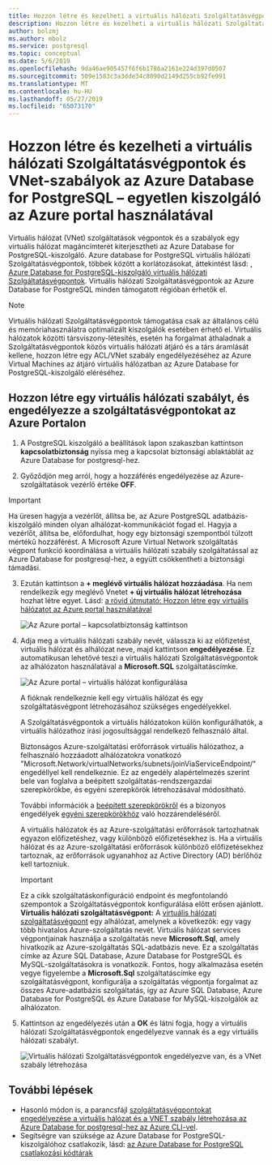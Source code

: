```yaml
---
title: Hozzon létre és kezelheti a virtuális hálózati Szolgáltatásvégpontok és szabályok az Azure Database for PostgreSQL – egyetlen kiszolgáló az Azure portal használatával
description: Hozzon létre és kezelheti a virtuális hálózati Szolgáltatásvégpontok és szabályok az Azure Database for PostgreSQL – egyetlen kiszolgáló az Azure portal használatával
author: bolzmj
ms.author: mbolz
ms.service: postgresql
ms.topic: conceptual
ms.date: 5/6/2019
ms.openlocfilehash: 9da46ae905457f6f6b1786a2161e224d397d0507
ms.sourcegitcommit: 509e1583c3a3dde34c8090d2149d255cb92fe991
ms.translationtype: MT
ms.contentlocale: hu-HU
ms.lasthandoff: 05/27/2019
ms.locfileid: "65073170"
---
```

# <a name="create-and-manage-vnet-service-endpoints-and-vnet-rules-in-azure-database-for-postgresql---single-server-by-using-the-azure-portal"></a>Hozzon létre és kezelheti a virtuális hálózati Szolgáltatásvégpontok és VNet-szabályok az Azure Database for PostgreSQL – egyetlen kiszolgáló az Azure portal használatával
Virtuális hálózat (VNet) szolgáltatások végpontok és a szabályok egy virtuális hálózat magáncímterét kiterjesztheti az Azure Database for PostgreSQL-kiszolgáló. Azure database for PostgreSQL virtuális hálózati Szolgáltatásvégpontok, többek között a korlátozásokat, áttekintést lásd: [, Azure Database for PostgreSQL-kiszolgáló virtuális hálózati Szolgáltatásvégpontok](concepts-data-access-and-security-vnet.md). Virtuális hálózati Szolgáltatásvégpontok az Azure Database for PostgreSQL minden támogatott régióban érhetők el.

> [!NOTE]
> Virtuális hálózati Szolgáltatásvégpontok támogatása csak az általános célú és memóriahasználatra optimalizált kiszolgálók esetében érhető el.
> Virtuális hálózatok közötti társviszony-létesítés, esetén ha forgalmat áthaladnak a Szolgáltatásvégpontok közös virtuális hálózati átjáró és a társ áramlását kellene, hozzon létre egy ACL/VNet szabály engedélyezéséhez az Azure Virtual Machines az átjáró virtuális hálózatban az Azure Database for PostgreSQL-kiszolgáló eléréséhez.

## <a name="create-a-vnet-rule-and-enable-service-endpoints-in-the-azure-portal"></a>Hozzon létre egy virtuális hálózati szabályt, és engedélyezze a szolgáltatásvégpontokat az Azure Portalon

1. A PostgreSQL kiszolgáló a beállítások lapon szakaszban kattintson **kapcsolatbiztonság** nyissa meg a kapcsolat biztonsági ablaktáblát az Azure Database for postgresql-hez. 

2. Győződjön meg arról, hogy a hozzáférés engedélyezése az Azure-szolgáltatások vezérlő értéke **OFF**.

> [!Important]
> Ha üresen hagyja a vezérlőt, állítsa be, az Azure PostgreSQL adatbázis-kiszolgáló minden olyan alhálózat-kommunikációt fogad el. Hagyja a vezérlőt, állítsa be, előfordulhat, hogy egy biztonsági szempontból túlzott mértékű hozzáférést. A Microsoft Azure Virtual Network szolgáltatás végpont funkció koordinálása a virtuális hálózati szabály szolgáltatással az Azure Database for postgresql-hez, a együtt csökkentheti a biztonsági támadási.

3. Ezután kattintson a **+ meglévő virtuális hálózat hozzáadása**. Ha nem rendelkezik egy meglévő Vnetet **+ új virtuális hálózat létrehozása** hozhat létre egyet. Lásd: [a rövid útmutató: Hozzon létre egy virtuális hálózatot az Azure portal használatával](../virtual-network/quick-create-portal.md)

   ![Az Azure portal – kapcsolatbiztonság kattintson](./media/howto-manage-vnet-using-portal/1-connection-security.png)

4. Adja meg a virtuális hálózati szabály nevét, válassza ki az előfizetést, virtuális hálózat és alhálózat neve, majd kattintson **engedélyezése**. Ez automatikusan lehetővé teszi a virtuális hálózati Szolgáltatásvégpontok az alhálózaton használatával a **Microsoft.SQL** szolgáltatáscímke.

   ![Az Azure portal – virtuális hálózat konfigurálása](./media/howto-manage-vnet-using-portal/2-configure-vnet.png)

    A fióknak rendelkeznie kell egy virtuális hálózat és egy szolgáltatásvégpont létrehozásához szükséges engedélyekkel.

    A Szolgáltatásvégpontok a virtuális hálózatokon külön konfigurálhatók, a virtuális hálózathoz írási jogosultsággal rendelkező felhasználó által.
    
    Biztonságos Azure-szolgáltatási erőforrások virtuális hálózathoz, a felhasználó hozzáadott alhálózatokra vonatkozó "Microsoft.Network/virtualNetworks/subnets/joinViaServiceEndpoint/" engedéllyel kell rendelkeznie. Ez az engedély alapértelmezés szerint bele van foglalva a beépített szolgáltatás-rendszergazdai szerepkörökbe, és egyéni szerepkörök létrehozásával módosítható.
    
    További információk a [beépített szerepkörökről](https://docs.microsoft.com/azure/active-directory/role-based-access-built-in-roles) és a bizonyos engedélyek [egyéni szerepkörökhöz](https://docs.microsoft.com/azure/active-directory/role-based-access-control-custom-roles) való hozzárendeléséről.
    
    A virtuális hálózatok és az Azure-szolgáltatási erőforrások tartozhatnak egyazon előfizetéshez, vagy különböző előfizetésekhez is. Ha a virtuális hálózat és az Azure-szolgáltatási erőforrások különböző előfizetésekhez tartoznak, az erőforrások ugyanahhoz az Active Directory (AD) bérlőhöz kell tartozniuk.

   > [!IMPORTANT]
   > Ez a cikk szolgáltatáskonfiguráció endpoint és megfontolandó szempontok a Szolgáltatásvégpontok konfigurálása előtt erősen ajánlott. **Virtuális hálózati szolgáltatásvégpont:** A [virtuális hálózati szolgáltatásvégpont](../virtual-network/virtual-network-service-endpoints-overview.md) egy alhálózat, amelynek a következők: egy vagy több hivatalos Azure-szolgáltatás nevét. Virtuális hálózat services végpontjainak használja a szolgáltatás neve **Microsoft.Sql**, amely hivatkozik az Azure-szolgáltatás SQL-adatbázis neve. Ez a szolgáltatás címke az Azure SQL Database, Azure Database for PostgreSQL és MySQL-szolgáltatásokra is vonatkozik. Fontos, hogy alkalmazása esetén vegye figyelembe a **Microsoft.Sql** szolgáltatáscímke egy szolgáltatásvégpont, konfigurálja a szolgáltatás végpontja forgalmat az összes Azure-adatbázis szolgáltatás, így az Azure SQL Database, Azure Database for PostgreSQL és Azure Database for MySQL-kiszolgálók az alhálózaton. 
   > 

5. Kattintson az engedélyezés után a **OK** és látni fogja, hogy a virtuális hálózati Szolgáltatásvégpontok engedélyezve vannak és a egy virtuális hálózati szabályt.

   ![Virtuális hálózati Szolgáltatásvégpontok engedélyezve van, és a VNet szabály létrehozása](./media/howto-manage-vnet-using-portal/3-vnet-service-endpoints-enabled-vnet-rule-created.png)

## <a name="next-steps"></a>További lépések
- Hasonló módon is, a parancsfájl [szolgáltatásvégpontokat engedélyezése a virtuális hálózat és a VNET szabály létrehozása az Azure Database for postgresql-hez az Azure CLI-vel](howto-manage-vnet-using-cli.md).
- Segítségre van szüksége az Azure Database for PostgreSQL-kiszolgálóhoz csatlakozik, lásd: [az Azure Database for PostgreSQL csatlakozási kódtárak](./concepts-connection-libraries.md)
